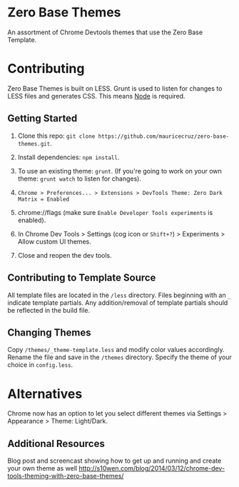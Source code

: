 # Zero Base Themes
An assortment of Chrome Devtools themes that use the Zero Base Template.

# Contributing

Zero Base Themes is built on LESS. Grunt is used to listen for changes to LESS files and generates CSS. This means [Node](http://nodejs.org/) is required.


## Getting Started

1. Clone this repo: `git clone https://github.com/mauricecruz/zero-base-themes.git`.

2. Install dependencies: `npm install`.

3. To use an existing theme: `grunt`. (If you're going to work on your own theme: `grunt watch` to listen for changes).

4. `Chrome > Preferences... > Extensions > DevTools Theme: Zero Dark Matrix = Enabled`

5. chrome://flags (make sure `Enable Developer Tools experiments` is enabled).

6. In Chrome Dev Tools > Settings (cog icon or `Shift+?`) > Experiments > Allow custom UI themes.

7. Close and reopen the dev tools.

## Contributing to Template Source

All template files are located in the `/less` directory. Files beginning with an `_` indicate template partials. Any addition/removal of template partials should be reflected in the build file.


## Changing Themes

Copy `/themes/_theme-template.less` and modify color values accordingly. Rename the file and save in the `/themes` directory. Specify the theme of your choice in `config.less`.

# Alternatives

Chrome now has an option to let you select different themes via Settings > Appearance > Theme: Light/Dark.

## Additional Resources

Blog post and screencast showing how to get up and running and create your own theme as well http://s10wen.com/blog/2014/03/12/chrome-dev-tools-theming-with-zero-base-themes/
